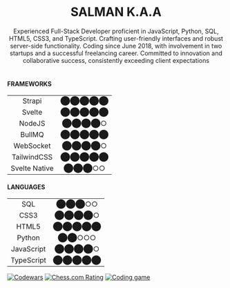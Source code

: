 # <center>SALMAN K.A.A</center>

<center>
  Experienced Full-Stack Developer proficient in JavaScript, Python, SQL, 
HTML5, CSS3, and TypeScript. Crafting user-friendly interfaces and robust 
server-side functionality. Coding since June 2018, with involvement in two 
startups and a successful freelancing career. Committed to innovation and 
collaborative success, consistently exceeding client expectations
</center>

<br/>

#### FRAMEWORKS

<center>

  |                |                       |
  | :------------: | :-------------------: |
  | Strapi         |         ⬤⬤⬤⬤⬤      |
  | Svelte         |         ⬤⬤⬤⬤⬤      |
  | NodeJS         |         ⬤⬤⬤⬤○       |
  | BullMQ         |         ⬤⬤⬤⬤⬤      |
  | WebSocket      |         ⬤⬤⬤⬤○       |
  | TailwindCSS    |         ⬤⬤⬤⬤⬤      |
  | Svelte Native  |         ⬤⬤⬤○○       |

</center>

#### LANGUAGES

<center>

  |               |                       |
  | :-----------: | :-------------------: |
  | SQL           |         ⬤⬤⬤○○       |
  | CSS3          |         ⬤⬤⬤⬤○      |
  | HTML5         |         ⬤⬤⬤⬤⬤      |
  | Python        |         ⬤⬤○○○       |
  | JavaScript    |         ⬤⬤⬤⬤○      |
  | TypeScript    |         ⬤⬤⬤⬤⬤      |


</center>



[![Codewars](https://img.shields.io/badge/dynamic/json?url=https://www.codewars.com/api/v1/users/salman2301&label=codewars&query=$.honor&color=B1361E&suffix=%20Honor)](https://www.codewars.com/users/salman2301)
[![Chess.com Rating](https://img.shields.io/badge/dynamic/json?url=https://www.chess.com/callback/user/popup/thegamerx23&label=chess.com&query=$.bestRating&color=97bc4b&suffix=%20rating)](https://www.chess.com/member/thegamerx23)
[![Coding game](https://img.shields.io/badge/codingame-level%2011-f2bb13)](https://www.codingame.com/profile/54e05ce96ccf32303fa020721b20f2419899473)

<!-- links -->
[website]: https://salman2301.github.io/


